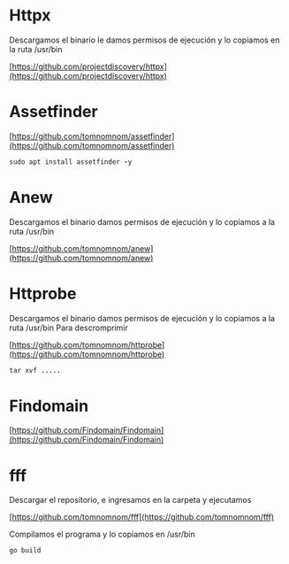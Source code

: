 # Httpx
Descargamos el binario le damos permisos de ejecución y lo copiamos en la ruta /usr/bin

[https://github.com/projectdiscovery/httpx](https://github.com/projectdiscovery/httpx)

# Assetfinder
[https://github.com/tomnomnom/assetfinder](https://github.com/tomnomnom/assetfinder)

```ruby
sudo apt install assetfinder -y
```

# Anew
Descargamos el binario damos permisos de ejecución y lo copiamos a la ruta /usr/bin

[https://github.com/tomnomnom/anew](https://github.com/tomnomnom/anew)

# Httprobe
Descargamos el binario damos permisos de ejecución y lo copiamos a la ruta /usr/bin
Para descromprimir

[https://github.com/tomnomnom/httprobe](https://github.com/tomnomnom/httprobe)

```ruby
tar xvf .....
```
# Findomain

[https://github.com/Findomain/Findomain](https://github.com/Findomain/Findomain)

# fff
Descargar el repositorio, e ingresamos en la carpeta y ejecutamos

[https://github.com/tomnomnom/fff](https://github.com/tomnomnom/fff)

Compilamos el programa y lo copiamos en /usr/bin

```
go build
```
